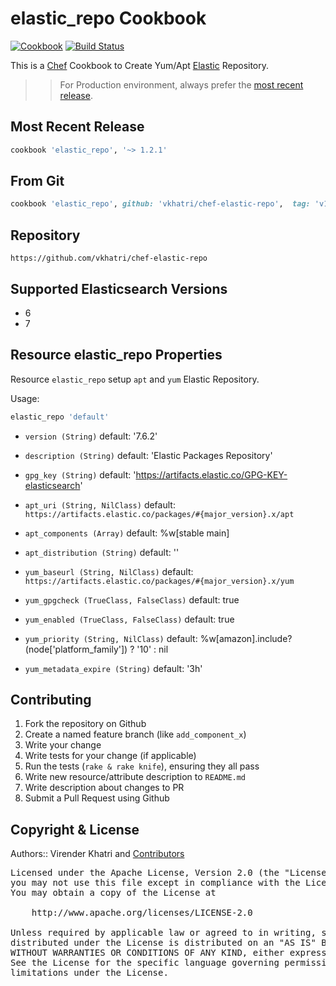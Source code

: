 elastic_repo Cookbook
================

[![Cookbook](https://img.shields.io/github/tag/vkhatri/chef-elastic-repo.svg)](https://github.com/vkhatri/chef-elastic-repo) [![Build Status](https://travis-ci.org/vkhatri/chef-elastic-repo.svg?branch=master)](https://travis-ci.org/vkhatri/chef-elastic-repo)

This is a [Chef] Cookbook to Create Yum/Apt [Elastic] Repository.


>> For Production environment, always prefer the [most recent release](https://supermarket.chef.io/cookbooks/elastic_repo).


## Most Recent Release

```ruby
cookbook 'elastic_repo', '~> 1.2.1'
```


## From Git

```ruby
cookbook 'elastic_repo', github: 'vkhatri/chef-elastic-repo',  tag: 'v1.2.1'
```


## Repository

```
https://github.com/vkhatri/chef-elastic-repo
```


## Supported Elasticsearch Versions

- 6
- 7


## Resource elastic_repo Properties

Resource `elastic_repo` setup `apt` and `yum` Elastic Repository.

Usage:
```ruby
elastic_repo 'default'
```

* `version (String)` default: '7.6.2'

* `description (String)` default: 'Elastic Packages Repository'

* `gpg_key (String)` default: 'https://artifacts.elastic.co/GPG-KEY-elasticsearch'

* `apt_uri (String, NilClass)` default: `https://artifacts.elastic.co/packages/#{major_version}.x/apt`

* `apt_components (Array)` default: %w[stable main]

* `apt_distribution (String)` default: ''

* `yum_baseurl (String, NilClass)` default: `https://artifacts.elastic.co/packages/#{major_version}.x/yum`

* `yum_gpgcheck (TrueClass, FalseClass)` default: true

* `yum_enabled (TrueClass, FalseClass)` default: true

* `yum_priority (String, NilClass)` default: %w[amazon].include?(node['platform_family']) ? '10' : nil

* `yum_metadata_expire (String)` default: '3h'


## Contributing

1. Fork the repository on Github
2. Create a named feature branch (like `add_component_x`)
3. Write your change
4. Write tests for your change (if applicable)
5. Run the tests (`rake & rake knife`), ensuring they all pass
6. Write new resource/attribute description to `README.md`
7. Write description about changes to PR
8. Submit a Pull Request using Github


## Copyright & License

Authors:: Virender Khatri and [Contributors]

<pre>
Licensed under the Apache License, Version 2.0 (the "License");
you may not use this file except in compliance with the License.
You may obtain a copy of the License at

    http://www.apache.org/licenses/LICENSE-2.0

Unless required by applicable law or agreed to in writing, software
distributed under the License is distributed on an "AS IS" BASIS,
WITHOUT WARRANTIES OR CONDITIONS OF ANY KIND, either express or implied.
See the License for the specific language governing permissions and
limitations under the License.
</pre>


[Chef]: https://www.chef.io/
[Contributors]: https://github.com/vkhatri/chef-elastic-repo/graphs/contributors
[Elastic]: https://www.elastic.co/

